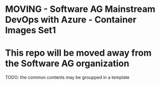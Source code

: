 # MOVING - Software AG Mainstream DevOps with Azure - Container Images Set1

# This repo will be moved away from the Software AG organization

TODO: the common contents may be groupped in a template
